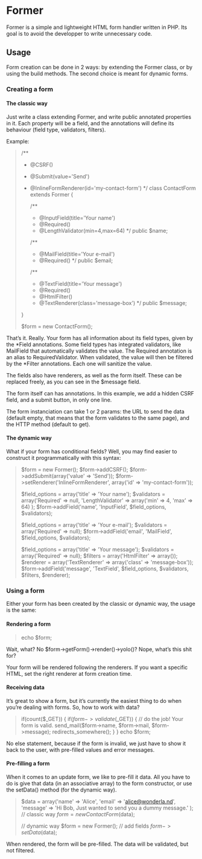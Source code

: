 # Former

Former is a simple and lightweight HTML form handler written in PHP. Its goal is
to avoid the developper to write unnecessary code.

## Usage

Form creation can be done in 2 ways: by extending the Former class, or by using
the build methods. The second choice is meant for dynamic forms.

### Creating a form

#### The classic way

Just write a class extending Former, and write public annotated properties in
it. Each property will be a field, and the annotations will define its behaviour
(field type, validators, filters).

Example:

> /**
>  * @CSRF()
>  * @Submit(value='Send')
>  * @InlineFormRenderer(id='my-contact-form')
>  */
> class ContactForm extends Former
> {
>     
>     /**
>      * @InputField(title='Your name')
>      * @Required()
>      * @LengthValidator(min=4,max=64)
>      */
>     public $name;
>     
>     /**
>      * @MailField(title='Your e-mail')
>      * @Required()
>      */
>     public $email;
>     
>     /**
>      * @TextField(title='Your message')
>      * @Required()
>      * @HtmlFilter()
>      * @TextRenderer(class='message-box')
>      */
>     public $message;
> 
> }
> 
> $form = new ContactForm();

That’s it. Really. Your form has all information about its field types, given by
the \*Field annotations. Some field types has integrated validators, like
MailField that automatically validates the value. The Required annotation is an
alias to RequiredValidator. When validated, the value will then be filtered by
the \*Filter annotations. Each one will sanitize the value.

The fields also have renderers, as well as the form itself. These can be
replaced freely, as you can see in the $message field.

The form itself can has annotations. In this example, we add a hidden CSRF
field, and a submit button, in only one line.

The form instanciation can take 1 or 2 params: the URL to send the data (default
empty, that means that the form validates to the same page), and the HTTP method
(default to get).

#### The dynamic way

What if your form has conditional fields? Well, you may find easier to construct
it programmatically with this syntax:

> $form = new Former();
> $form->addCSRF();
> $form->addSubmit(array('value' => 'Send'));
> $form->setRenderer('InlineFormRenderer', array('id' => 'my-contact-form'));
> 
> $field_options = array('title' => 'Your name');
> $validators = array('Required' => null,
>                     'LengthValidator' => array('min' => 4, 'max' => 64)
>                    );
> $form->addField('name', 'InputField', $field_options, $validators);
> 
> $field_options = array('title' => 'Your e-mail');
> $validators = array('Required' => null);
> $form->addField('email', 'MailField', $field_options, $validators);
> 
> $field_options = array('title' => 'Your message');
> $validators = array('Required' => null);
> $filters = array('HtmlFilter' => array());
> $renderer = array('TextRenderer' => array('class' => 'message-box'));
> $form->addField('message', 'TextField', $field_options,
>                 $validators, $filters, $renderer);

### Using a form

Either your form has been created by the classic or dynamic way, the usage is
the same:

#### Rendering a form

> echo $form;

Wait, what? No $form->getForm()->render()->yolo()? Nope, what’s this shit for?

Your form will be rendered following the renderers. If you want a specific HTML,
set the right renderer at form creation time.

#### Receiving data

It’s great to show a form, but it’s currently the easiest thing to do when
you’re dealing with forms. So, how to work with data?

> if(count($_GET)) {
>     if($form->validate($_GET)) {
>         // do the job! Your form is valid.
>         send_mail($form->name, $form->mail, $form->message);
>         redirects_somewhere();
>     }
> }
> echo $form;

No else statement, because if the form is invalid, we just have to show it back
to the user, with pre-filled values and error messages.

#### Pre-filling a form

When it comes to an update form, we like to pre-fill it data. All you have to do
is give that data (in an associative array) to the form constructor, or use the
setData() method (for the dynamic way).

> $data = array('name' => 'Alice',
>               'email' => 'alice@wonderla.nd',
>               'message' => 'Hi Bob, Just wanted to send you a dummy message.'
>              );
> // classic way
> $form = new ContactForm($data);
> 
> // dynamic way
> $form = new Former();
> // add fields
> $form->setData($data);

When rendered, the form will be pre-filled. The data will be validated, but not
filtered.
